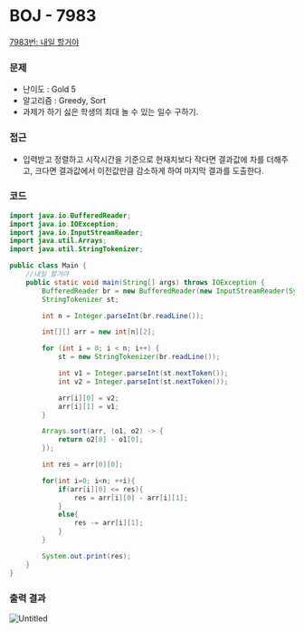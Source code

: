 # BOJ - 7983
[7983번: 내일 할거야](https://www.acmicpc.net/problem/7983)

### 문제

- 난이도 : Gold 5
- 알고리즘 : Greedy, Sort
- 과제가 하기 싫은 학생의 최대 놀 수 있는 일수 구하기.

### 접근

- 입력받고 정렬하고 시작시간을 기준으로 현재치보다 작다면 결과값에 차를 더해주고, 크다면 결과값에서 이전값만큼 감소하게 하여 마지막 결과를 도출한다.

### 코드

```java
import java.io.BufferedReader;
import java.io.IOException;
import java.io.InputStreamReader;
import java.util.Arrays;
import java.util.StringTokenizer;

public class Main {
    //내일 할거야
    public static void main(String[] args) throws IOException {
        BufferedReader br = new BufferedReader(new InputStreamReader(System.in));
        StringTokenizer st;

        int n = Integer.parseInt(br.readLine());

        int[][] arr = new int[n][2];

        for (int i = 0; i < n; i++) {
            st = new StringTokenizer(br.readLine());

            int v1 = Integer.parseInt(st.nextToken());
            int v2 = Integer.parseInt(st.nextToken());

            arr[i][0] = v2;
            arr[i][1] = v1;
        }

        Arrays.sort(arr, (o1, o2) -> {
            return o2[0] - o1[0];
        });

        int res = arr[0][0];

        for(int i=0; i<n; ++i){
            if(arr[i][0] <= res){
                res = arr[i][0] - arr[i][1];
            }
            else{
                res -= arr[i][1];
            }
        }

        System.out.print(res);
    }
}
```

### 출력 결과

![Untitled](https://s3-us-west-2.amazonaws.com/secure.notion-static.com/7aa34339-16b2-40d4-be40-e5b8c00f1010/Untitled.png)
